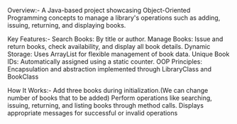 Overview:-
A Java-based project showcasing Object-Oriented Programming concepts to manage a library's operations such as adding, issuing, returning, and displaying books.

Key Features:-
Search Books: By title or author.
Manage Books: Issue and return books, check availability, and display all book details.
Dynamic Storage: Uses ArrayList for flexible management of book data.
Unique Book IDs: Automatically assigned using a static counter.
OOP Principles: Encapsulation and abstraction implemented through LibraryClass and BookClass

How It Works:-
Add three books during initialization.(We can change number of books that to be added)
Perform operations like searching, issuing, returning, and listing books through method calls.
Displays appropriate messages for successful or invalid operations
